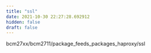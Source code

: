 ```yaml
---
title: "ssl"
date: 2021-10-30 22:27:28.692912
hidden: false
draft: false
---
```


bcm27xx/bcm2711/package_feeds_packages_haproxy/ssl

